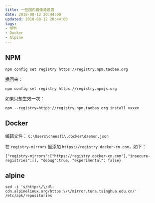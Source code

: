 ```yaml
---
title: 一些国内镜像源设置
date: 2018-08-12 20:44:00
updated: 2018-08-12 20:44:00
tags: 
- NPM 
- Docker 
- Alpine
---
```


## NPM

`npm config set registry https://registry.npm.taobao.org`

换回来：  

`npm config set registry https://registry.npmjs.org`

如果只想生效一次：

`npm --registry=https://registry.npm.taobao.org install xxxxx`

## Docker

编辑文件： `C:\Users\chensf1\.docker\daemon.json`

在 `registry-mirrors` 里添加 `https://registry.docker-cn.com`，如下：  

```
{"registry-mirrors":["https://registry.docker-cn.com"],"insecure-registries":[], "debug":true, "experimental": false}
```

## alpine

`sed -i 's/http:\/\/dl-cdn.alpinelinux.org/https:\/\/mirror.tuna.tsinghua.edu.cn/' /etc/apk/repositories`
